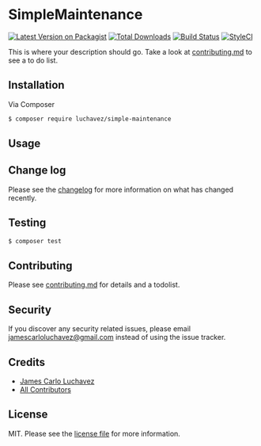# SimpleMaintenance

[![Latest Version on Packagist][ico-version]][link-packagist]
[![Total Downloads][ico-downloads]][link-downloads]
[![Build Status][ico-travis]][link-travis]
[![StyleCI][ico-styleci]][link-styleci]

This is where your description should go. Take a look at [contributing.md](contributing.md) to see a to do list.

## Installation

Via Composer

``` bash
$ composer require luchavez/simple-maintenance
```

## Usage

## Change log

Please see the [changelog](changelog.md) for more information on what has changed recently.

## Testing

``` bash
$ composer test
```

## Contributing

Please see [contributing.md](contributing.md) for details and a todolist.

## Security

If you discover any security related issues, please email jamescarloluchavez@gmail.com instead of using the issue tracker.

## Credits

- [James Carlo Luchavez][link-author]
- [All Contributors][link-contributors]

## License

MIT. Please see the [license file](license.md) for more information.

[ico-version]: https://img.shields.io/packagist/v/luchavez/simple-maintenance.svg?style=flat-square
[ico-downloads]: https://img.shields.io/packagist/dt/luchavez/simple-maintenance.svg?style=flat-square
[ico-travis]: https://img.shields.io/travis/luchavez/simple-maintenance/master.svg?style=flat-square
[ico-styleci]: https://styleci.io/repos/12345678/shield

[link-packagist]: https://packagist.org/packages/luchavez/simple-maintenance
[link-downloads]: https://packagist.org/packages/luchavez/simple-maintenance
[link-travis]: https://travis-ci.org/luchavez/simple-maintenance
[link-styleci]: https://styleci.io/repos/12345678
[link-author]: https://github.com/luchmewep
[link-contributors]: ../../contributors
